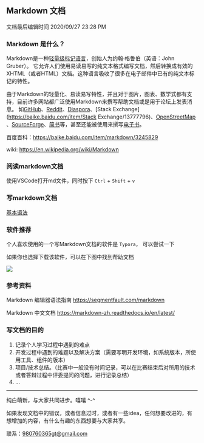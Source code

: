 ## Markdown 文档

文档最后编辑时间  2020/09/27 23:28 PM



### Markdown 是什么？

Markdown是一种[轻量级标记语言](https://baike.baidu.com/item/轻量级标记语言/52671915)，创始人为约翰·格鲁伯（英语：John Gruber）。 它允许人们使用易读易写的纯文本格式编写文档，然后转换成有效的XHTML（或者HTML）文档。这种语言吸收了很多在电子邮件中已有的纯文本标记的特性。

由于Markdown的轻量化、易读易写特性，并且对于图片，图表、数学式都有支持，目前许多网站都广泛使用Markdown来撰写帮助文档或是用于论坛上发表消息。 如[GitHub](https://baike.baidu.com/item/GitHub/10145341)、[Reddit](https://baike.baidu.com/item/Reddit/1272010)、[Diaspora](https://baike.baidu.com/item/Diaspora/10726893)、[Stack Exchange](https://baike.baidu.com/item/Stack Exchange/13777796)、[OpenStreetMap](https://baike.baidu.com/item/OpenStreetMap/3171606) 、[SourceForge](https://baike.baidu.com/item/SourceForge/6562141)、[简书](https://baike.baidu.com/item/简书/5782216)等，甚至还能被使用来撰写[电子书](https://baike.baidu.com/item/电子书/346054)。

百度百科：https://baike.baidu.com/item/markdown/3245829

wiki: https://en.wikipedia.org/wiki/Markdown

### 阅读markdown文档

使用VSCode打开md文件，同时按下 `Ctrl` + `Shift` + `v` 

### 写markdown文档

[基本语法](https://www.jianshu.com/p/191d1e21f7ed)



### 软件推荐

个人喜欢使用的一个写Markdown文档的软件是 `Typora`， 可以尝试一下

如果你也选择下载该软件，可以在下图中找到帮助文档

![](F:\全栈萌新#1.0\doc\images\mdreference.png)



### 参考资料

Markdown 编辑器语法指南 https://segmentfault.com/markdown

Markdown 中文文档 https://markdown-zh.readthedocs.io/en/latest/



### 写文档的目的

1. 记录个人学习过程中遇到的难点
2. 开发过程中遇到的难题以及解决方案（需要写明开发环境，如系统版本，所使用工具、组件的版本）
3. 项目/技术总结。（比赛中一般没有时间记录，可以在比赛结束后对所用的技术或者答辩过程中评委提问的问题，进行记录总结）
4. ...



******************************************************************************

纯白萌新，与大家共同进步。嘻嘻 ^-^

如果发现文档中的错误，或者信息过时，或者有一些idea，任何想要改进的，有想增加的内容，有什么有趣的东西想要与大家共享。

联系：980760365gt@gmail.com

